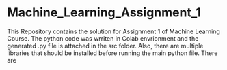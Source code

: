 # Machine_Learning_Assignment_1

This Repository contains the solution for Assignment 1 of Machine Learning Course. The python code was wrriten in Colab envrionment and the generated .py file is attached in the src folder.
Also, there are multiple libraries that should be installed before running the main python file. There are
